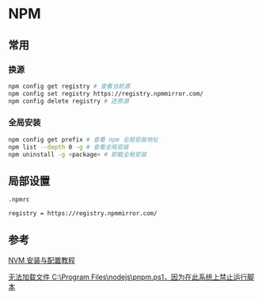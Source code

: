 # NPM

## 常用

### 换源

```bash
npm config get registry # 查看当前源
npm config set registry https://registry.npmmirror.com/
npm config delete registry # 还原源
```

### 全局安装

```bash
npm config get prefix # 查看 npm 全局安装地址
npm list --depth 0 -g # 查看全局安装
npm uninstall -g <package> # 卸载全局安装
```

## 局部设置

`.npmrc`

```
registry = https://registry.npmmirror.com/
```

## 参考

[NVM 安装与配置教程](https://zhuanlan.zhihu.com/p/608604094)

[无法加载文件 C:\Program Files\nodejs\pnpm.ps1，因为在此系统上禁止运行脚本](https://www.cnblogs.com/big--Bear/p/16489432.html)
